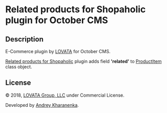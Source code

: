 # Related products for Shopaholic plugin for October CMS

## Description

E-Commerce plugin by [LOVATA](https://lovata.com) for October CMS.

[Related products for Shopaholic](http://octobercms.com/plugin/lovata-relatedproductssshopaholic) plugin adds field **'related'**
to [ProductItem](https://github.com/lovata/oc-shopaholic-plugin/wiki/ProductItem) class object.
  
## License

© 2018, [LOVATA Group, LLC](https://lovata.com) under Commercial License.

Developed by [Andrey Kharanenka](https://github.com/kharanenka).